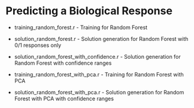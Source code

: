 ﻿Predicting a Biological Response
================================

- training_random_forest.r - Training for Random Forest
- solution_random_forest.r - Solution generation for Random Forest with 0/1 responses only
- solution_random_forest_with_confidence.r - Solution generation for Random Forest with confidence ranges

- training_random_forest_with_pca.r - Training for Random Forest with PCA 
- solution_random_forest_with_pca.r - Solution generation for Random Forest with PCA with confidence ranges